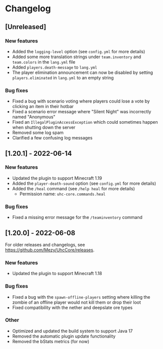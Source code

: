 # Changelog

## [Unreleased]

### New features

- Added the `logging-level` option (see `config.yml` for more details)
- Added some more translation strings under `team.inventory` and `team.colors` in the `lang.yml` file
- Added `players.death-message` to `lang.yml`
- The player elimination announcement can now be disabled by
setting `players.eliminated` in `lang.yml` to an empty string

### Bug fixes

- Fixed a bug with scenario voting where players could lose a vote by clicking an item in their hotbar
- Fixed a scenario error message where "Silent Night" was incorrectly named "Anonymous"
- Fixed an `IllegalPluginAccessException` which could sometimes happen when shutting down the server
- Removed some log spam
- Clarified a few confusing log messages

## [1.20.1] - 2022-06-14

### New features

- Updated the plugin to support Minecraft 1.19
- Added the `player-death-sound` option (see `config.yml` for more details)
- Added the `/heal` command (see `/help heal` for more details)
  - Permission name: `uhc-core.commands.heal`

### Bug fixes

- Fixed a missing error message for the `/teaminventory` command

## [1.20.0] - 2022-06-08

For older releases and changelogs, see
<https://github.com/Mezy/UhcCore/releases>.

### New features

- Updated the plugin to support Minecraft 1.18

### Bug fixes

- Fixed a bug with the `spawn-offline-players` setting where killing
the zombie of an offline player would not kill them or drop their loot
- Fixed compatibility with the nether and deepslate ore types

### Other

- Optimized and updated the build system to support Java 17
- Removed the automatic plugin update functionality
- Removed the bStats metrics (for now)
